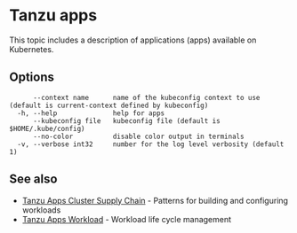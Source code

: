 # Tanzu apps

This topic includes a description of applications (apps) available on Kubernetes.

## <a id="options"></a>Options

```
      --context name      name of the kubeconfig context to use (default is current-context defined by kubeconfig)
  -h, --help              help for apps
      --kubeconfig file   kubeconfig file (default is $HOME/.kube/config)
      --no-color          disable color output in terminals
  -v, --verbose int32     number for the log level verbosity (default 1)
```

## <a id="see-also"></a> See also

- [Tanzu Apps Cluster Supply Chain](tanzu-apps-cluster-supply-chain.md)	- Patterns for building and configuring workloads
- [Tanzu Apps Workload](tanzu-apps-workload.md)	- Workload life cycle management

